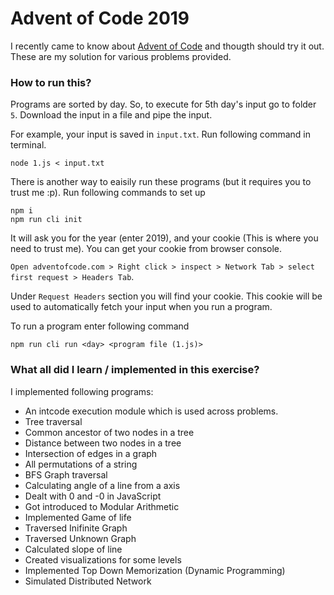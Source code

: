 Advent of Code 2019
===================

I recently came to know about [Advent of Code](https://adventofcode.com/) and thougth
should try it out. These are my solution for various problems provided.

### How to run this?
Programs are sorted by day. So, to execute for 5th day's input go to folder `5`.
Download the input in a file and pipe the input.

For example, your input is saved in `input.txt`. Run following command in terminal.

```
node 1.js < input.txt
```

There is another way to eaisily run these programs (but it requires you to trust me :p).
Run following commands to set up
```
npm i
npm run cli init
```

It will ask you for the year (enter 2019), and your cookie (This is where you need to trust me).
You can get your cookie from browser console.

`Open adventofcode.com > Right click > inspect > Network Tab > select first request > Headers Tab`.

Under `Request Headers` section you will find your cookie. This cookie will be used to automatically 
fetch your input when you run a program.

To run a program enter following command

```
npm run cli run <day> <program file (1.js)>
```

### What all did I learn / implemented in this exercise?

I implemented following programs:
- An intcode execution module which is used across problems.
- Tree traversal
- Common ancestor of two nodes in a tree
- Distance between two nodes in a tree
- Intersection of edges in a graph
- All permutations of a string
- BFS Graph traversal
- Calculating angle of a line from a axis
- Dealt with 0 and -0 in JavaScript
- Got introduced to Modular Arithmetic
- Implemented Game of life
- Traversed Inifinite Graph
- Traversed Unknown Graph
- Calculated slope of line
- Created visualizations for some levels
- Implemented Top Down Memorization (Dynamic Programming)
- Simulated Distributed Network
